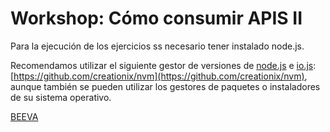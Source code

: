 # Workshop: Cómo consumir APIS II #


Para la ejecución de los ejercicios ss necesario tener instalado node.js.

Recomendamos utilizar el siguiente gestor de versiones de [node.js](https://nodejs.org/) e [io.js](https://iojs.org/):  [https://github.com/creationix/nvm](https://github.com/creationix/nvm),  aunque también se pueden utilizar los gestores de paquetes o instaladores de su sistema operativo.

[BEEVA](www.beeva.com)